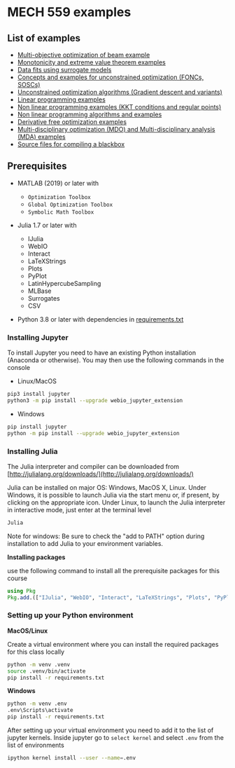 # MECH 559 examples
## List of examples
- [Multi-objective optimization of beam example](./1_Beam_example/) 
- [Monotonicity and extreme value theorem examples](./2_monotonicity_boundedness/) 
- [Data fits using surrogate models](./3_data_fits/) 
- [Concepts and examples for unconstrained optimization (FONCs, SOSCs)](./4_unconstrained/) 
- [Unconstrained optimization algorithms (Gradient descent and variants)](./5_unconstrained_algorithms/)
- [Linear programming examples](./6_linear_programming/) 
- [Non linear programming examples (KKT conditions and regular points)](<./7_nonlinear_programming/>) 
- [Non linear programming algorithms and examples](./8_nonlinear_programming_algorithms/) 
- [Derivative free optimization examples](./9_dfo/) 
- [Multi-disciplinary optimization (MDO) and Multi-disciplinary analysis (MDA) examples](./10_mdo/) 
- [Source files for compiling a blackbox](./Blackbox_files/)

## Prerequisites
- MATLAB (2019) or later with
	- ``Optimization Toolbox``
	- ``Global Optimization Toolbox``
	- ``Symbolic Math Toolbox``

- Julia 1.7 or later with
	- IJulia
	- WebIO
	- Interact
	- LaTeXStrings
	- Plots
	- PyPlot
	- LatinHypercubeSampling
	- MLBase
	- Surrogates
	- CSV

- Python 3.8 or later with dependencies in [requirements.txt](./requirements.txt)

### Installing Jupyter

To install Jupyter you need to have an existing Python installation (Anaconda or otherwise). You may then use the following commands in the console

* Linux/MacOS
```bash
pip3 install jupyter
python3 -m pip install --upgrade webio_jupyter_extension
```

* Windows
```bash
pip install jupyter
python -m pip install --upgrade webio_jupyter_extension
```

### Installing Julia

The Julia interpreter and compiler can be downloaded from [http://julialang.org/downloads/](http://julialang.org/downloads/)  

Julia can be installed on major OS: Windows, MacOS X, Linux. Under Windows, it is possible to launch Julia via the start menu or, if present, by clicking on the appropriate icon. Under Linux, to launch the Julia interpreter in interactive mode, just enter at the terminal level

```bash
Julia
```

Note for windows: Be sure to check the "add to PATH" option during installation to add Julia to your environment variables.

**Installing packages**

use the following command to install all the prerequisite packages for this course

```Julia
using Pkg
Pkg.add.(["IJulia", "WebIO", "Interact", "LaTeXStrings", "Plots", "PyPlot", "LatinHypercubeSampling", "MLBase", "Surrogates", "CSV"])
```

### Setting up your Python environment

**MacOS/Linux**

Create a virtual environment where you can install the required packages for this class locally

```bash
python -m venv .venv
source .venv/bin/activate
pip install -r requirements.txt
```

**Windows**
```bash
python -m venv .env
.env\Scripts\activate
pip install -r requirements.txt
```

After setting up your virtual environment you need to add it to the list of jupyter kernels. Inside jupyter go to `select kernel` and select `.env` from the list of environments

```bash
ipython kernel install --user --name=.env
```